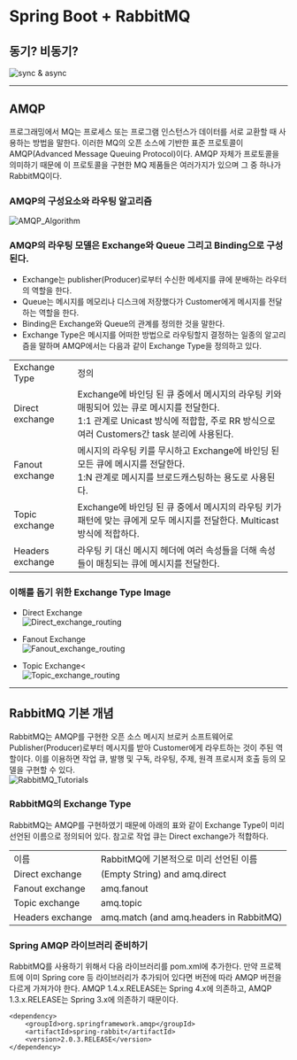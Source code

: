 # Spring Boot + RabbitMQ

## 동기? 비동기?
![sync & async](https://mblogthumb-phinf.pstatic.net/20150714_183/tmondev_1436844582787b82mW_PNG/2_2.png?type=w2)

***

## AMQP
프로그래밍에서 MQ는 프로세스 또는 프로그램 인스턴스가 데이터를 서로 교환할 때 사용하는 방법을 말한다.
이러한 MQ의 오픈 소스에 기반한 표준 프로토콜이 AMQP(Advanced Message Queuing Protocol)이다.
AMQP 자체가 프로토콜을 의미하기 때문에 이 프로토콜을 구현한 MQ 제품들은 여러가지가 있으며 그 중 하나가 RabbitMQ이다. 

### AMQP의 구성요소와 라우팅 알고리즘
![AMQP_Algorithm](https://mblogthumb-phinf.pstatic.net/20150714_167/tmondev_1436844582589iKxDW_PNG/3.png?type=w2)

### AMQP의 라우팅 모델은 Exchange와 Queue 그리고 Binding으로 구성된다.
* Exchange는 publisher(Producer)로부터 수신한 메세지를 큐에 분배하는 라우터의 역할을 한다.
* Queue는 메시지를 메모리나 디스크에 저장했다가 Customer에게 메시지를 전달하는 역할을 한다.
* Binding은 Exchange와 Queue의 관계를 정의한 것을 말한다.
* Exchange Type은 메시지를 어떠한 방법으로 라우팅할지 결정하는 일종의 알고리즘을 말하며 AMQP에서는 다음과 같이 Exchange Type을 정의하고 있다.
<table>
<tr>
<td>Exchange Type</td>
<td>정의</td>
</tr>
<tr>
<td>Direct exchange</td>
<td>
Exchange에 바인딩 된 큐 중에서 메시지의 라우팅 키와 매핑되어 있는 큐로 메시지를 전달한다.<br/>
1:1 관계로 Unicast 방식에 적합함, 주로 RR 방식으로 여러 Customers간 task 분리에 사용된다.<br/>
</td>
</tr>
<tr>
<td>Fanout exchange</td>
<td>
메시지의 라우팅 키를 무시하고 Exchange에 바인딩 된 모든 큐에 메시지를 전달한다.<br/>
1:N 관계로 메시지를 브로드캐스팅하는 용도로 사용된다. 
</td>
</tr>
<tr>
<td>Topic exchange</td>
<td>
Exchange에 바인딩 된 큐 중에서 메시지의 라우팅 키가 패턴에 맞는 큐에게 모두 메시지를 전달한다.
Multicast 방식에 적합하다.
</td>
</tr>
<tr>
<td>Headers exchange</td>
<td>
라우팅 키 대신 메시지 헤더에 여러 속성들을 더해 속성들이 매칭되는 큐에 메시지를 전달한다.
</td>
</tr>
</table>

### 이해를 돕기 위한 Exchange Type Image
* Direct Exchange<br/>
![Direct_exchange_routing](http://img1.daumcdn.net/thumb/R1920x0/?fname=http%3A%2F%2Fcfile28.uf.tistory.com%2Fimage%2F275EF93458749D682103C9)

* Fanout Exchange<br/>
![Fanout_exchange_routing](http://img1.daumcdn.net/thumb/R1920x0/?fname=http%3A%2F%2Fcfile5.uf.tistory.com%2Fimage%2F2342EF3958749D741B3AEA)

* Topic Exchange<<br/>
![Topic_exchange_routing](http://img1.daumcdn.net/thumb/R1920x0/?fname=http%3A%2F%2Fcfile26.uf.tistory.com%2Fimage%2F2123AA3C58749D462219DC)

***
        
## RabbitMQ 기본 개념
RabbitMQ는 AMQP를 구현한 오픈 소스 메시지 브로커 소프트웨어로 Publisher(Producer)로부터 메시지를 받아
Customer에게 라우트하는 것이 주된 역할이다. 이를 이용하면 작업 큐, 발행 및 구독, 라우팅, 주제, 원격 프로시저 호출 등의 모델을 구현할 수 있다.<br/>
![RabbitMQ_Tutorials](https://mblogthumb-phinf.pstatic.net/20150714_279/tmondev_1436844582272jYLSG_PNG/5.png?type=w2)

### RabbitMQ의 Exchange Type
RabbitMQ는 AMQP를 구현하였기 때문에 아래의 표와 같이 Exchange Type이 미리 선언된 이름으로 정의되어 있다.
참고로 작업 큐는 Direct exchange가 적합하다.<br/>
<table>
<tr>
<td>이름</td>
<td>RabbitMQ에 기본적으로 미리 선언된 이름</td>
</tr>
<tr>
<td>Direct exchange</td>
<td>(Empty String) and amq.direct</td>
</tr>
<tr>
<td>Fanout exchange</td>
<td>amq.fanout</td>
</tr>
<tr>
<td>Topic exchange</td>
<td>amq.topic</td>
</tr>
<tr>
<td>Headers exchange</td>
<td>amq.match (and amq.headers in RabbitMQ)</td>
</tr>
</table>

### Spring AMQP 라이브러리 준비하기
RabbitMQ를 사용하기 위해서 다음 라이브러리를 pom.xml에 추가한다. 만약 프로젝트에 이미 Spring core 등 라이브러리가 추가되어 있다면
버전에 따라 AMQP 버전을 다르게 가져가야 한다. AMQP 1.4.x.RELEASE는 Spring 4.x에 의존하고,
AMQP 1.3.x.RELEASE는 Spring 3.x에 의존하기 때문이다.
~~~
<dependency>
    <groupId>org.springframework.amqp</groupId>
    <artifactId>spring-rabbit</artifactId>
    <version>2.0.3.RELEASE</version>
</dependency>
~~~